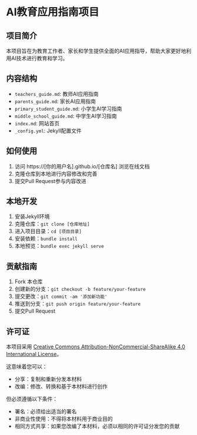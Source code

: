 # AI教育应用指南项目

## 项目简介
本项目旨在为教育工作者、家长和学生提供全面的AI应用指导，帮助大家更好地利用AI技术进行教育和学习。

## 内容结构
- `teachers_guide.md`: 教师AI应用指南
- `parents_guide.md`: 家长AI应用指南
- `primary_student_guide.md`: 小学生AI学习指南
- `middle_school_guide.md`: 中学生AI学习指南
- `index.md`: 网站首页
- `_config.yml`: Jekyll配置文件

## 如何使用
1. 访问 https://[你的用户名].github.io/[仓库名] 浏览在线文档
2. 克隆仓库到本地进行内容修改和完善
3. 提交Pull Request参与内容改进

## 本地开发
1. 安装Jekyll环境
2. 克隆仓库：`git clone [仓库地址]`
3. 进入项目目录：`cd [项目目录]`
4. 安装依赖：`bundle install`
5. 本地预览：`bundle exec jekyll serve`

## 贡献指南
1. Fork 本仓库
2. 创建新的分支：`git checkout -b feature/your-feature`
3. 提交更改：`git commit -am '添加新功能'`
4. 推送到分支：`git push origin feature/your-feature`
5. 提交Pull Request

## 许可证
本项目采用 [Creative Commons Attribution-NonCommercial-ShareAlike 4.0 International License](https://creativecommons.org/licenses/by-nc-sa/4.0/)。

这意味着您可以：
- 分享：复制和重新分发本材料
- 改编：修改、转换和基于本材料进行创作

但必须遵循以下条件：
- 署名：必须给出适当的署名
- 非商业性使用：不得将本材料用于商业目的
- 相同方式共享：如果您改编了本材料，必须以相同的许可证分发您的贡献 